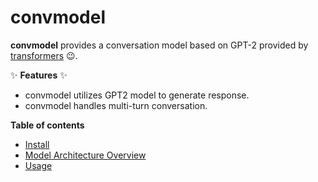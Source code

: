 # convmodel

**convmodel** provides a conversation model based on GPT-2 provided by [transformers](https://github.com/huggingface/transformers) :wink:.

:sparkles: **Features** :sparkles:
* convmodel utilizes GPT2 model to generate response.
* convmodel handles multi-turn conversation.

**Table of contents**

* [Install](./install.md)
* [Model Architecture Overview](./model_architecture_overview.md)
* [Usage](./usage.md)

